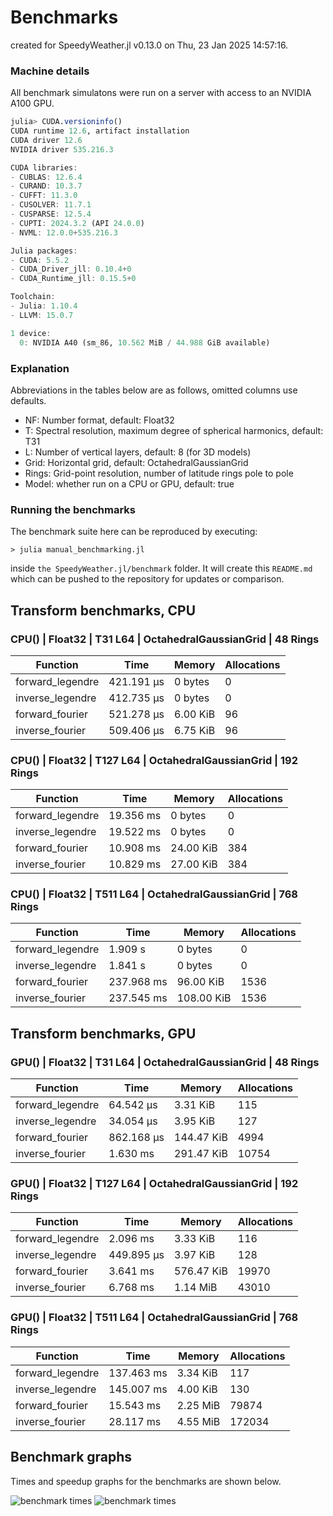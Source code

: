 # Benchmarks

created for SpeedyWeather.jl v0.13.0 on Thu, 23 Jan 2025 14:57:16. 

### Machine details

All benchmark simulatons were run on a server with access to an NVIDIA A100 GPU.
```julia
julia> CUDA.versioninfo()
CUDA runtime 12.6, artifact installation
CUDA driver 12.6
NVIDIA driver 535.216.3

CUDA libraries: 
- CUBLAS: 12.6.4
- CURAND: 10.3.7
- CUFFT: 11.3.0
- CUSOLVER: 11.7.1
- CUSPARSE: 12.5.4
- CUPTI: 2024.3.2 (API 24.0.0)
- NVML: 12.0.0+535.216.3

Julia packages: 
- CUDA: 5.5.2
- CUDA_Driver_jll: 0.10.4+0
- CUDA_Runtime_jll: 0.15.5+0

Toolchain:
- Julia: 1.10.4
- LLVM: 15.0.7

1 device:
  0: NVIDIA A40 (sm_86, 10.562 MiB / 44.988 GiB available)
```

### Explanation

Abbreviations in the tables below are as follows, omitted columns use defaults.
- NF: Number format, default: Float32
- T: Spectral resolution, maximum degree of spherical harmonics, default: T31
- L: Number of vertical layers, default: 8 (for 3D models)
- Grid: Horizontal grid, default: OctahedralGaussianGrid
- Rings: Grid-point resolution, number of latitude rings pole to pole
- Model: whether run on a CPU or GPU, default: true
### Running the benchmarks

The benchmark suite here can be reproduced by executing:

```> julia manual_benchmarking.jl```

inside `the SpeedyWeather.jl/benchmark` folder. It will create this `README.md` which can be pushed to the repository for updates or comparison.
## Transform benchmarks, CPU


### CPU() | Float32 | T31 L64 | OctahedralGaussianGrid | 48 Rings

| Function | Time | Memory | Allocations |
| - | - | - | - |
| forward_legendre | 421.191 μs| 0 bytes| 0 |
| inverse_legendre | 412.735 μs| 0 bytes| 0 |
| forward_fourier | 521.278 μs| 6.00 KiB| 96 |
| inverse_fourier | 509.406 μs| 6.75 KiB| 96 |

### CPU() | Float32 | T127 L64 | OctahedralGaussianGrid | 192 Rings

| Function | Time | Memory | Allocations |
| - | - | - | - |
| forward_legendre | 19.356 ms| 0 bytes| 0 |
| inverse_legendre | 19.522 ms| 0 bytes| 0 |
| forward_fourier | 10.908 ms| 24.00 KiB| 384 |
| inverse_fourier | 10.829 ms| 27.00 KiB| 384 |

### CPU() | Float32 | T511 L64 | OctahedralGaussianGrid | 768 Rings

| Function | Time | Memory | Allocations |
| - | - | - | - |
| forward_legendre | 1.909 s| 0 bytes| 0 |
| inverse_legendre | 1.841 s| 0 bytes| 0 |
| forward_fourier | 237.968 ms| 96.00 KiB| 1536 |
| inverse_fourier | 237.545 ms| 108.00 KiB| 1536 |

## Transform benchmarks, GPU


### GPU() | Float32 | T31 L64 | OctahedralGaussianGrid | 48 Rings

| Function | Time | Memory | Allocations |
| - | - | - | - |
| forward_legendre | 64.542 μs| 3.31 KiB| 115 |
| inverse_legendre | 34.054 μs| 3.95 KiB| 127 |
| forward_fourier | 862.168 μs| 144.47 KiB| 4994 |
| inverse_fourier | 1.630 ms| 291.47 KiB| 10754 |

### GPU() | Float32 | T127 L64 | OctahedralGaussianGrid | 192 Rings

| Function | Time | Memory | Allocations |
| - | - | - | - |
| forward_legendre | 2.096 ms| 3.33 KiB| 116 |
| inverse_legendre | 449.895 μs| 3.97 KiB| 128 |
| forward_fourier | 3.641 ms| 576.47 KiB| 19970 |
| inverse_fourier | 6.768 ms| 1.14 MiB| 43010 |

### GPU() | Float32 | T511 L64 | OctahedralGaussianGrid | 768 Rings

| Function | Time | Memory | Allocations |
| - | - | - | - |
| forward_legendre | 137.463 ms| 3.34 KiB| 117 |
| inverse_legendre | 145.007 ms| 4.00 KiB| 130 |
| forward_fourier | 15.543 ms| 2.25 MiB| 79874 |
| inverse_fourier | 28.117 ms| 4.55 MiB| 172034 |


## Benchmark graphs

Times and speedup graphs for the benchmarks are shown below.

![benchmark times](https://github.com/user-attachments/assets/f6ec4605-fd89-4e87-b4fb-dae0f50981e4 "Times") 
![benchmark times](https://github.com/user-attachments/assets/7422a253-cc3e-4fc9-a259-e276223e7a93 "Speedup") 
